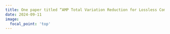 ```yaml
---
title: One paper titled “AMP Total Variation Reduction for Lossless Compression via Approximate Median-based Preconditioning” was accepted by ACM TECS 2024.
date: 2024-09-11
image:
  focal_point: 'top'
---
```


<!-- aaaaaaa -->